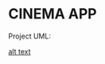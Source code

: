 # CINEMA APP
Project UML:

[alt text](https://github.com/BrandoWilhan/Cinema-Desktop/blob/main/Cinema.png)
